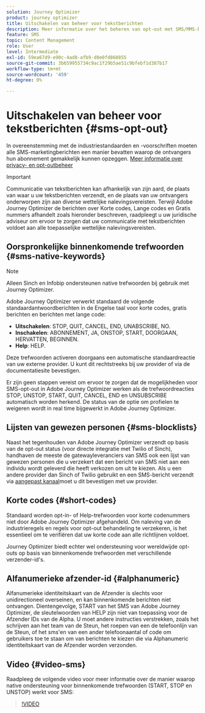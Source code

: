 ```yaml
---
solution: Journey Optimizer
product: journey optimizer
title: Uitschakelen van beheer voor tekstberichten
description: Meer informatie over het beheren van opt-out met SMS/MMS-berichten
feature: SMS
topic: Content Management
role: User
level: Intermediate
exl-id: 59ea67d9-e90c-4ad0-afb9-d0e0fd868855
source-git-commit: 3b659955734c9ac1f29b5ae51c9bfebf1d387b17
workflow-type: tm+mt
source-wordcount: '459'
ht-degree: 0%

---
```


# Uitschakelen van beheer voor tekstberichten {#sms-opt-out}

In overeenstemming met de industriestandaarden en -voorschriften moeten alle SMS-marketingberichten een manier bevatten waarop de ontvangers hun abonnement gemakkelijk kunnen opzeggen. [Meer informatie over privacy- en opt-outbeheer](../privacy/opt-out.md)

>[!IMPORTANT]
>
>Communicatie van tekstberichten kan afhankelijk van zijn aard, de plaats van waar u uw tekstberichten verzendt, en de plaats van uw ontvangers onderworpen zijn aan diverse wettelijke nalevingsvereisten. Terwijl Adobe Journey Optimizer de berichten over Korte codes, Lange codes en Gratis nummers afhandelt zoals hieronder beschreven, raadpleegt u uw juridische adviseur om ervoor te zorgen dat uw communicatie met tekstberichten voldoet aan alle toepasselijke wettelijke nalevingsvereisten.
>

## Oorspronkelijke binnenkomende trefwoorden {#sms-native-keywords}

>[!NOTE]
>
> Alleen Sinch en Infobip ondersteunen native trefwoorden bij gebruik met Journey Optimizer.

Adobe Journey Optimizer verwerkt standaard de volgende standaardantwoordberichten in de Engelse taal voor korte codes, gratis berichten en berichten met lange code:

* **Uitschakelen**: STOP, QUIT, CANCEL, END, UNABSCRIBE, NO.
* **Inschakelen**: ABONNEMENT, JA, ONSTOP, START, DOORGAAN, HERVATTEN, BEGINNEN.
* **Help**: HELP.

Deze trefwoorden activeren doorgaans een automatische standaardreactie van uw externe provider. U kunt dit rechtstreeks bij uw provider of via de documentatiesite bevestigen.

Er zijn geen stappen vereist om ervoor te zorgen dat de mogelijkheden voor SMS-opt-out in Adobe Journey Optimizer werken als de trefwoordreacties STOP, UNSTOP, START, QUIT, CANCEL, END en UNSUBSCRIBE automatisch worden herkend. De status van de optie om profielen te weigeren wordt in real time bijgewerkt in Adobe Journey Optimizer.


## Lijsten van gewezen personen {#sms-blocklists}

Naast het tegenhouden van Adobe Journey Optimizer verzendt op basis van de opt-out status (voor directe integratie met Twilio of Sinch), handhaven de meeste de gatewayleveranciers van SMS ook een lijst van gewezen personen die u verzekert dat een bericht van SMS niet aan een individu wordt geleverd die heeft verkozen om uit te kiezen. Als u een andere provider dan Sinch of Twilio gebruikt en een SMS-bericht verzendt via [aangepast kanaal](../building-journeys/using-custom-actions.md)moet u dit bevestigen met uw provider.


## Korte codes {#short-codes}

Standaard worden opt-in- of Help-trefwoorden voor korte codenummers niet door Adobe Journey Optimizer afgehandeld. Om naleving van de industrieregels en regels voor opt-out behandeling te verzekeren, is het essentieel om te verifiëren dat uw korte code aan alle richtlijnen voldoet.

Journey Optimizer biedt echter wel ondersteuning voor wereldwijde opt-outs op basis van binnenkomende trefwoorden met verschillende verzender-id&#39;s.

## Alfanumerieke afzender-id {#alphanumeric}

Alfanumerieke identiteitskaart van de Afzender is slechts voor unidirectioneel overseinen, en kan binnenkomende berichten niet ontvangen. Dientengevolge, START van het SMS van Adobe Journey Optimizer, de sleutelwoorden van HELP zijn niet van toepassing voor de Afzender IDs van de Alpha. U moet andere instructies verstrekken, zoals het schrijven aan het team van de Steun, het roepen van een de telefoonlijn van de Steun, of het sms&#39;en van een ander telefoonaantal of code om gebruikers toe te staan om van berichten te kiezen die via Alphanumeric identiteitskaart van de Afzender worden verzonden.

## Video {#video-sms}

Raadpleeg de volgende video voor meer informatie over de manier waarop native ondersteuning voor binnenkomende trefwoorden (START, STOP en UNSTOP) werkt voor SMS:

>[!VIDEO](https://video.tv.adobe.com/v/344026?quality=12)
